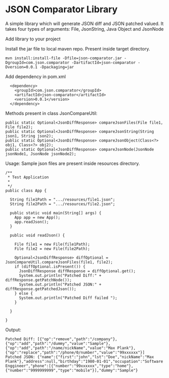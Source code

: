 # JSON Comparator Library
A simple library which will generate JSON diff and JSON patched valued.
It takes four types of arguments: File, JsonString, Java Object and JsonNode

Add library to your project

Install the jar file to local maven repo. Present inside target directory.

    mvn install:install-file -Dfile=json-comparator.jar -DgroupId=com.json.comparator -DartifactId=json-comparator -Dversion=0.0.1 -Dpackaging=jar 

Add dependency in pom.xml

      <dependency>
        <groupId>com.json.comparator</groupId>
        <artifactId>json-comparator</artifactId>
        <version>0.0.1</version>
      </dependency>
      
      
 Methods present in class JsonCompareUtil:
  
    public static Optional<JsonDiffResponse> compareJsonFiles(File file1, File file2);
    public static Optional<JsonDiffResponse> compareJsonString(String json1, String json2);
    public static Optional<JsonDiffResponse> compareJsonObject(Class<?> obj1, Class<?> obj2);
    public static Optional<JsonDiffResponse> compareJsonNode(JsonNode jsonNode1, JsonNode jsonNode2);
    
 Usage:
 Sample json files are present inside resources directory.
    
    /**
     * Test Application
     *
     */
    public class App {

      String file1Path = ".../resources/file1.json";
      String file2Path = ".../resources/file2.json";

      public static void main(String[] args) {
        App app = new App();
        app.readJson();
      }

      public void readJson() {

        File file1 = new File(file1Path);
        File file2 = new File(file2Path);

        Optional<JsonDiffResponse> diffOptional = JsonCompareUtil.compareJsonFiles(file1, file2);
        if (diffOptional.isPresent()) {
          JsonDiffResponse diffResponse = diffOptional.get();
          System.out.println("Patched Diff:" + diffResponse.getPatchNode());
          System.out.println("Patched JSON:" + diffResponse.getPatchedJson());
        } else {
          System.out.println("Patched Diff failed ");
        }

      }

    }

Output:

    Patched Diff: [{"op":"remove","path":"/company"},{"op":"add","path":"/dummy","value":"Sample"},{"op":"add","path":"/name/nickName","value":"Max Plank"},{"op":"replace","path":"/phone/0/number","value":"99xxxxxx"}]
    Patched JSON: {"name":{"first":"john","lst":"Doe","nickName":"Max Plank"},"address":null,"birthday":"1980-01-01","occupation":"Software Enggineer","phone":[{"number":"99xxxxxx","type":"home"},{"number":"9999999999","type":"mobile"}],"dummy":"Sample"}
